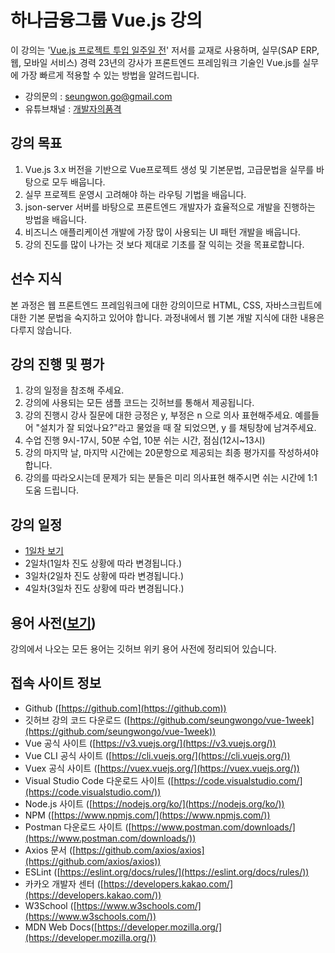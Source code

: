 # 하나금융그룹 Vue.js 강의

이 강의는 '[Vue.js 프로젝트 투입 일주일 전](http://www.yes24.com/Product/Goods/101926719)' 저서를 교재로 사용하며, 실무(SAP ERP, 웹, 모바일 서비스) 경력 23년의 강사가 프론트엔드 프레임워크 기술인 Vue.js를 실무에 가장 빠르게 적용할 수 있는 방법을 알려드립니다.

- 강의문의 : seungwon.go@gmail.com
- 유튜브채널 : [개발자의품격](https://www.youtube.com/c/%EA%B0%9C%EB%B0%9C%EC%9E%90%EC%9D%98%ED%92%88%EA%B2%A9)

## 강의 목표

1. Vue.js 3.x 버전을 기반으로 Vue프로젝트 생성 및 기본문법, 고급문법을 실무를 바탕으로 모두 배웁니다.
2. 실무 프로젝트 운영시 고려해야 하는 라우팅 기법을 배웁니다.
3. json-server 서버를 바탕으로 프론트엔드 개발자가 효율적으로 개발을 진행하는 방법을 배웁니다.
4. 비즈니스 애플리케이션 개발에 가장 많이 사용되는 UI 패턴 개발을 배웁니다.
5. 강의 진도를 많이 나가는 것 보다 제대로 기초를 잘 익히는 것을 목표로합니다.

## 선수 지식
본 과정은 웹 프론트엔드 프레임워크에 대한 강의이므로 HTML, CSS, 자바스크립트에 대한 기본 문법을 숙지하고 있어야 합니다. 과정내에서 웹 기본 개발 지식에 대한 내용은 다루지 않습니다.

## 강의 진행 및 평가
1. 강의 일정을 참조해 주세요.
2. 강의에 사용되는 모든 샘플 코드는 깃허브를 통해서 제공됩니다.
3. 강의 진행시 강사 질문에 대한 긍정은 y, 부정은 n 으로 의사 표현해주세요. 예를들어 "설치가 잘 되었나요?"라고 물었을 때 잘 되었으면, y 를 채팅창에 남겨주세요.
4. 수업 진행 9시-17시, 50분 수업, 10분 쉬는 시간, 점심(12시~13시)
5. 강의 마지막 날, 마지막 시간에는 20문항으로 제공되는 최종 평가지를 작성하셔야 합니다.
6. 강의를 따라오시는데 문제가 되는 분들은 미리 의사표현 해주시면 쉬는 시간에 1:1 도움 드립니다.

## 강의 일정

- [1일차 보기](https://github.com/thegreat-jeremy/hanafn-vue/wiki/%EA%B0%95%EC%9D%98-1%EC%9D%BC%EC%B0%A8)
- 2일차(1일차 진도 상황에 따라 변경됩니다.)
- 3일차(2일차 진도 상황에 따라 변경됩니다.)
- 4일차(3일차 진도 상황에 따라 변경됩니다.)

## 용어 사전([보기](https://github.com/thegreat-jeremy/hanafn-vue/wiki/%EC%9A%A9%EC%96%B4%EC%82%AC%EC%A0%84))

강의에서 나오는 모든 용어는 깃허브 위키 용어 사전에 정리되어 있습니다.


## 접속 사이트 정보

- Github ([https://github.com](https://github.com))
- 깃허브 강의 코드 다운로드 ([https://github.com/seungwongo/vue-1week](https://github.com/seungwongo/vue-1week))
- Vue 공식 사이트 ([https://v3.vuejs.org/](https://v3.vuejs.org/))
- Vue CLI 공식 사이트 ([https://cli.vuejs.org/](https://cli.vuejs.org/))
- Vuex 공식 사이트 ([https://vuex.vuejs.org/](https://vuex.vuejs.org/))
- Visual Studio Code 다운로드 사이트 ([https://code.visualstudio.com/](https://code.visualstudio.com/))
- Node.js 사이트 ([https://nodejs.org/ko/](https://nodejs.org/ko/))
- NPM ([https://www.npmjs.com/](https://www.npmjs.com/))
- Postman 다운로드 사이트 ([https://www.postman.com/downloads/](https://www.postman.com/downloads/))
- Axios 문서 ([https://github.com/axios/axios](https://github.com/axios/axios))
- ESLint ([https://eslint.org/docs/rules/](https://eslint.org/docs/rules/))
- 카카오 개발자 센터 ([https://developers.kakao.com/](https://developers.kakao.com/))
- W3School ([https://www.w3schools.com/](https://www.w3schools.com/))
- MDN Web Docs([https://developer.mozilla.org/](https://developer.mozilla.org/))
